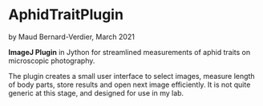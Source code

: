 # AphidTraitPlugin
by Maud Bernard-Verdier, March 2021

**ImageJ Plugin** in Jython for streamlined measurements of aphid traits on microscopic photography.
 
The plugin creates a small user interface to select images, measure length of body parts, store results and open next image efficiently.
It is not quite generic at this stage, and designed for use in my lab.
